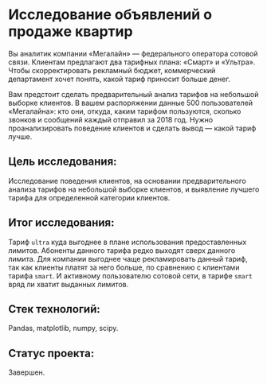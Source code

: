 # Исследование объявлений о продаже квартир

Вы аналитик компании «Мегалайн» — федерального оператора сотовой связи. Клиентам предлагают два тарифных плана: «Смарт» и «Ультра». Чтобы скорректировать рекламный бюджет, коммерческий департамент хочет понять, какой тариф приносит больше денег.

Вам предстоит сделать предварительный анализ тарифов на небольшой выборке клиентов. В вашем распоряжении данные 500 пользователей «Мегалайна»: кто они, откуда, каким тарифом пользуются, сколько звонков и сообщений каждый отправил за 2018 год. Нужно проанализировать поведение клиентов и сделать вывод — какой тариф лучше.

## Цель исследования:

Исследование поведения клиентов, на основании предварительного анализа тарифов на небольшой выборке клиентов, и выявление лучшего тарифа для определенной категории клиентов.

## Итог исследования:
Тариф `ultra` куда выгоднее в плане использования предоставленных лимитов. Абоненты данного тарифа редко выходят сверх данного лимита. Для компании выгоднее чаще рекламировать данный тариф, так как клиенты платят за него больше, по сравнению с клиентами тарифа `smart`. И активному пользователю сотовой сети, в тарифе `smart` вряд ли хватит выданных лимитов.

## Стек технологий:

Pandas, matplotlib, numpy, scipy.

## Статус проекта:

Завершен.

